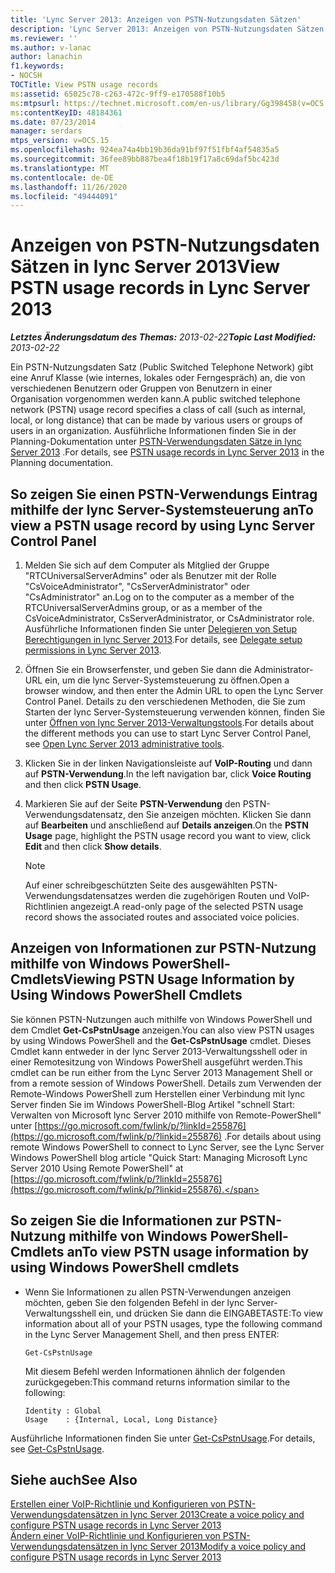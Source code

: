 ```yaml
---
title: 'Lync Server 2013: Anzeigen von PSTN-Nutzungsdaten Sätzen'
description: 'Lync Server 2013: Anzeigen von PSTN-Nutzungsdaten Sätzen'
ms.reviewer: ''
ms.author: v-lanac
author: lanachin
f1.keywords:
- NOCSH
TOCTitle: View PSTN usage records
ms:assetid: 65025c78-c263-472c-9ff9-e170588f10b5
ms:mtpsurl: https://technet.microsoft.com/en-us/library/Gg398458(v=OCS.15)
ms:contentKeyID: 48184361
ms.date: 07/23/2014
manager: serdars
mtps_version: v=OCS.15
ms.openlocfilehash: 924ea74a4bb19b36da91bf97f51fbf4af54835a5
ms.sourcegitcommit: 36fee89bb887bea4f18b19f17a8c69daf5bc423d
ms.translationtype: MT
ms.contentlocale: de-DE
ms.lasthandoff: 11/26/2020
ms.locfileid: "49444091"
---
```

# <a name="view-pstn-usage-records-in-lync-server-2013"></a><span data-ttu-id="09b09-103">Anzeigen von PSTN-Nutzungsdaten Sätzen in lync Server 2013</span><span class="sxs-lookup"><span data-stu-id="09b09-103">View PSTN usage records in Lync Server 2013</span></span>

<div data-xmlns="http://www.w3.org/1999/xhtml">

<div class="topic" data-xmlns="http://www.w3.org/1999/xhtml" data-msxsl="urn:schemas-microsoft-com:xslt" data-cs="https://msdn.microsoft.com/">

<div data-asp="https://msdn2.microsoft.com/asp">



</div>

<div id="mainSection">

<div id="mainBody"><span data-ttu-id="09b09-104">

<span> </span></span><span class="sxs-lookup"><span data-stu-id="09b09-104">

<span> </span></span></span>

<span data-ttu-id="09b09-105">_**Letztes Änderungsdatum des Themas:** 2013-02-22_</span><span class="sxs-lookup"><span data-stu-id="09b09-105">_**Topic Last Modified:** 2013-02-22_</span></span>

<span data-ttu-id="09b09-106">Ein PSTN-Nutzungsdaten Satz (Public Switched Telephone Network) gibt eine Anruf Klasse (wie internes, lokales oder Ferngespräch) an, die von verschiedenen Benutzern oder Gruppen von Benutzern in einer Organisation vorgenommen werden kann.</span><span class="sxs-lookup"><span data-stu-id="09b09-106">A public switched telephone network (PSTN) usage record specifies a class of call (such as internal, local, or long distance) that can be made by various users or groups of users in an organization.</span></span> <span data-ttu-id="09b09-107">Ausführliche Informationen finden Sie in der Planning-Dokumentation unter [PSTN-Verwendungsdaten Sätze in lync Server 2013](lync-server-2013-pstn-usage-records.md) .</span><span class="sxs-lookup"><span data-stu-id="09b09-107">For details, see [PSTN usage records in Lync Server 2013](lync-server-2013-pstn-usage-records.md) in the Planning documentation.</span></span>

<div>

## <a name="to-view-a-pstn-usage-record-by-using-lync-server-control-panel"></a><span data-ttu-id="09b09-108">So zeigen Sie einen PSTN-Verwendungs Eintrag mithilfe der lync Server-Systemsteuerung an</span><span class="sxs-lookup"><span data-stu-id="09b09-108">To view a PSTN usage record by using Lync Server Control Panel</span></span>

1.  <span data-ttu-id="09b09-109">Melden Sie sich auf dem Computer als Mitglied der Gruppe "RTCUniversalServerAdmins" oder als Benutzer mit der Rolle "CsVoiceAdministrator", "CsServerAdministrator" oder "CsAdministrator" an.</span><span class="sxs-lookup"><span data-stu-id="09b09-109">Log on to the computer as a member of the RTCUniversalServerAdmins group, or as a member of the CsVoiceAdministrator, CsServerAdministrator, or CsAdministrator role.</span></span> <span data-ttu-id="09b09-110">Ausführliche Informationen finden Sie unter [Delegieren von Setup Berechtigungen in lync Server 2013](lync-server-2013-delegate-setup-permissions.md).</span><span class="sxs-lookup"><span data-stu-id="09b09-110">For details, see [Delegate setup permissions in Lync Server 2013](lync-server-2013-delegate-setup-permissions.md).</span></span>

2.  <span data-ttu-id="09b09-111">Öffnen Sie ein Browserfenster, und geben Sie dann die Administrator-URL ein, um die lync Server-Systemsteuerung zu öffnen.</span><span class="sxs-lookup"><span data-stu-id="09b09-111">Open a browser window, and then enter the Admin URL to open the Lync Server Control Panel.</span></span> <span data-ttu-id="09b09-112">Details zu den verschiedenen Methoden, die Sie zum Starten der lync Server-Systemsteuerung verwenden können, finden Sie unter [Öffnen von lync Server 2013-Verwaltungstools](lync-server-2013-open-lync-server-administrative-tools.md).</span><span class="sxs-lookup"><span data-stu-id="09b09-112">For details about the different methods you can use to start Lync Server Control Panel, see [Open Lync Server 2013 administrative tools](lync-server-2013-open-lync-server-administrative-tools.md).</span></span>

3.  <span data-ttu-id="09b09-113">Klicken Sie in der linken Navigationsleiste auf **VoIP-Routing** und dann auf **PSTN-Verwendung**.</span><span class="sxs-lookup"><span data-stu-id="09b09-113">In the left navigation bar, click **Voice Routing** and then click **PSTN Usage**.</span></span>

4.  <span data-ttu-id="09b09-114">Markieren Sie auf der Seite **PSTN-Verwendung** den PSTN-Verwendungsdatensatz, den Sie anzeigen möchten. Klicken Sie dann auf **Bearbeiten** und anschließend auf **Details anzeigen**.</span><span class="sxs-lookup"><span data-stu-id="09b09-114">On the **PSTN Usage** page, highlight the PSTN usage record you want to view, click **Edit** and then click **Show details**.</span></span>
    
    <div>
    

    > [!NOTE]  
    > <span data-ttu-id="09b09-115">Auf einer schreibgeschützten Seite des ausgewählten PSTN-Verwendungsdatensatzes werden die zugehörigen Routen und VoIP-Richtlinien angezeigt.</span><span class="sxs-lookup"><span data-stu-id="09b09-115">A read-only page of the selected PSTN usage record shows the associated routes and associated voice policies.</span></span>

    
    </div>

</div>

<div>

## <a name="viewing-pstn-usage-information-by-using-windows-powershell-cmdlets"></a><span data-ttu-id="09b09-116">Anzeigen von Informationen zur PSTN-Nutzung mithilfe von Windows PowerShell-Cmdlets</span><span class="sxs-lookup"><span data-stu-id="09b09-116">Viewing PSTN Usage Information by Using Windows PowerShell Cmdlets</span></span>

<span data-ttu-id="09b09-117">Sie können PSTN-Nutzungen auch mithilfe von Windows PowerShell und dem Cmdlet **Get-CsPstnUsage** anzeigen.</span><span class="sxs-lookup"><span data-stu-id="09b09-117">You can also view PSTN usages by using Windows PowerShell and the **Get-CsPstnUsage** cmdlet.</span></span> <span data-ttu-id="09b09-118">Dieses Cmdlet kann entweder in der lync Server 2013-Verwaltungsshell oder in einer Remotesitzung von Windows PowerShell ausgeführt werden.</span><span class="sxs-lookup"><span data-stu-id="09b09-118">This cmdlet can be run either from the Lync Server 2013 Management Shell or from a remote session of Windows PowerShell.</span></span> <span data-ttu-id="09b09-119">Details zum Verwenden der Remote-Windows PowerShell zum Herstellen einer Verbindung mit lync Server finden Sie im Windows PowerShell-Blog Artikel "schnell Start: Verwalten von Microsoft lync Server 2010 mithilfe von Remote-PowerShell" unter [https://go.microsoft.com/fwlink/p/?linkId=255876](https://go.microsoft.com/fwlink/p/?linkid=255876) .</span><span class="sxs-lookup"><span data-stu-id="09b09-119">For details about using remote Windows PowerShell to connect to Lync Server, see the Lync Server Windows PowerShell blog article "Quick Start: Managing Microsoft Lync Server 2010 Using Remote PowerShell" at [https://go.microsoft.com/fwlink/p/?linkId=255876](https://go.microsoft.com/fwlink/p/?linkid=255876).</span></span>

<div>

## <a name="to-view-pstn-usage-information-by-using-windows-powershell-cmdlets"></a><span data-ttu-id="09b09-120">So zeigen Sie die Informationen zur PSTN-Nutzung mithilfe von Windows PowerShell-Cmdlets an</span><span class="sxs-lookup"><span data-stu-id="09b09-120">To view PSTN usage information by using Windows PowerShell cmdlets</span></span>

  - <span data-ttu-id="09b09-121">Wenn Sie Informationen zu allen PSTN-Verwendungen anzeigen möchten, geben Sie den folgenden Befehl in der lync Server-Verwaltungsshell ein, und drücken Sie dann die EINGABETASTE:</span><span class="sxs-lookup"><span data-stu-id="09b09-121">To view information about all of your PSTN usages, type the following command in the Lync Server Management Shell, and then press ENTER:</span></span>
    
        Get-CsPstnUsage
    
    <span data-ttu-id="09b09-122">Mit diesem Befehl werden Informationen ähnlich der folgenden zurückgegeben:</span><span class="sxs-lookup"><span data-stu-id="09b09-122">This command returns information similar to the following:</span></span>
    
        Identity : Global
        Usage    : {Internal, Local, Long Distance}

</div>

<span data-ttu-id="09b09-123">Ausführliche Informationen finden Sie unter [Get-CsPstnUsage](https://docs.microsoft.com/powershell/module/skype/Get-CsPstnUsage).</span><span class="sxs-lookup"><span data-stu-id="09b09-123">For details, see [Get-CsPstnUsage](https://docs.microsoft.com/powershell/module/skype/Get-CsPstnUsage).</span></span>

</div>

<div>

## <a name="see-also"></a><span data-ttu-id="09b09-124">Siehe auch</span><span class="sxs-lookup"><span data-stu-id="09b09-124">See Also</span></span>


[<span data-ttu-id="09b09-125">Erstellen einer VoIP-Richtlinie und Konfigurieren von PSTN-Verwendungsdatensätzen in lync Server 2013</span><span class="sxs-lookup"><span data-stu-id="09b09-125">Create a voice policy and configure PSTN usage records in Lync Server 2013</span></span>](lync-server-2013-create-a-voice-policy-and-configure-pstn-usage-records.md)  
[<span data-ttu-id="09b09-126">Ändern einer VoIP-Richtlinie und Konfigurieren von PSTN-Verwendungsdatensätzen in lync Server 2013</span><span class="sxs-lookup"><span data-stu-id="09b09-126">Modify a voice policy and configure PSTN usage records in Lync Server 2013</span></span>](lync-server-2013-modify-a-voice-policy-and-configure-pstn-usage-records.md)  
  

<span data-ttu-id="09b09-127"></div>

</div>

<span> </span>

</div>

</div>

</span><span class="sxs-lookup"><span data-stu-id="09b09-127"></div>

</div>

<span> </span>

</div>

</div>

</span></span></div>

